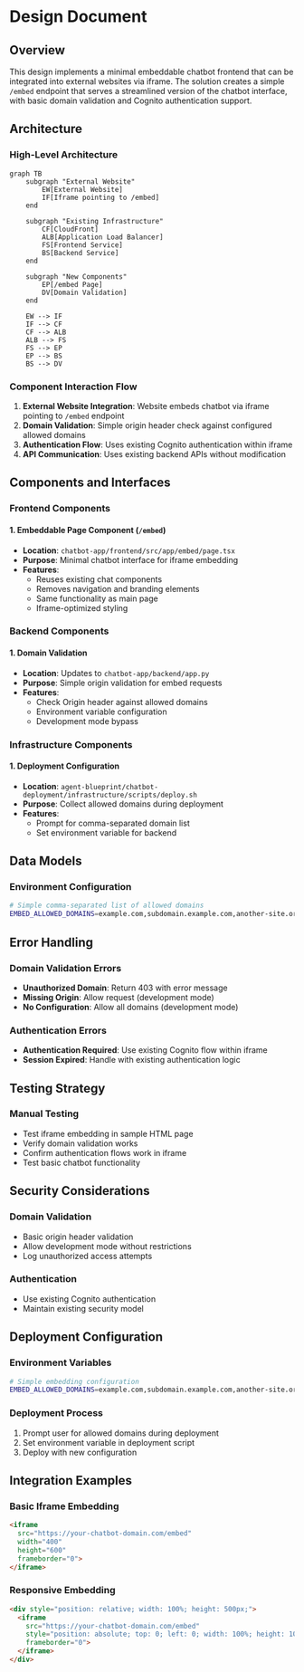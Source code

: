 # Design Document

## Overview

This design implements a minimal embeddable chatbot frontend that can be integrated into external websites via iframe. The solution creates a simple `/embed` endpoint that serves a streamlined version of the chatbot interface, with basic domain validation and Cognito authentication support.

## Architecture

### High-Level Architecture

```mermaid
graph TB
    subgraph "External Website"
        EW[External Website]
        IF[Iframe pointing to /embed]
    end
    
    subgraph "Existing Infrastructure"
        CF[CloudFront]
        ALB[Application Load Balancer]
        FS[Frontend Service]
        BS[Backend Service]
    end
    
    subgraph "New Components"
        EP[/embed Page]
        DV[Domain Validation]
    end
    
    EW --> IF
    IF --> CF
    CF --> ALB
    ALB --> FS
    FS --> EP
    EP --> BS
    BS --> DV
```

### Component Interaction Flow

1. **External Website Integration**: Website embeds chatbot via iframe pointing to `/embed` endpoint
2. **Domain Validation**: Simple origin header check against configured allowed domains
3. **Authentication Flow**: Uses existing Cognito authentication within iframe
4. **API Communication**: Uses existing backend APIs without modification

## Components and Interfaces

### Frontend Components

#### 1. Embeddable Page Component (`/embed`)
- **Location**: `chatbot-app/frontend/src/app/embed/page.tsx`
- **Purpose**: Minimal chatbot interface for iframe embedding
- **Features**:
  - Reuses existing chat components
  - Removes navigation and branding elements
  - Same functionality as main page
  - Iframe-optimized styling

### Backend Components

#### 1. Domain Validation
- **Location**: Updates to `chatbot-app/backend/app.py`
- **Purpose**: Simple origin validation for embed requests
- **Features**:
  - Check Origin header against allowed domains
  - Environment variable configuration
  - Development mode bypass

### Infrastructure Components

#### 1. Deployment Configuration
- **Location**: `agent-blueprint/chatbot-deployment/infrastructure/scripts/deploy.sh`
- **Purpose**: Collect allowed domains during deployment
- **Features**:
  - Prompt for comma-separated domain list
  - Set environment variable for backend

## Data Models

### Environment Configuration
```bash
# Simple comma-separated list of allowed domains
EMBED_ALLOWED_DOMAINS=example.com,subdomain.example.com,another-site.org
```

## Error Handling

### Domain Validation Errors
- **Unauthorized Domain**: Return 403 with error message
- **Missing Origin**: Allow request (development mode)
- **No Configuration**: Allow all domains (development mode)

### Authentication Errors
- **Authentication Required**: Use existing Cognito flow within iframe
- **Session Expired**: Handle with existing authentication logic

## Testing Strategy

### Manual Testing
- Test iframe embedding in sample HTML page
- Verify domain validation works
- Confirm authentication flows work in iframe
- Test basic chatbot functionality

## Security Considerations

### Domain Validation
- Basic origin header validation
- Allow development mode without restrictions
- Log unauthorized access attempts

### Authentication
- Use existing Cognito authentication
- Maintain existing security model

## Deployment Configuration

### Environment Variables
```bash
# Simple embedding configuration
EMBED_ALLOWED_DOMAINS=example.com,subdomain.example.com,another-site.org
```

### Deployment Process
1. Prompt user for allowed domains during deployment
2. Set environment variable in deployment script
3. Deploy with new configuration

## Integration Examples

### Basic Iframe Embedding
```html
<iframe 
  src="https://your-chatbot-domain.com/embed"
  width="400" 
  height="600"
  frameborder="0">
</iframe>
```

### Responsive Embedding
```html
<div style="position: relative; width: 100%; height: 500px;">
  <iframe 
    src="https://your-chatbot-domain.com/embed"
    style="position: absolute; top: 0; left: 0; width: 100%; height: 100%;"
    frameborder="0">
  </iframe>
</div>
```